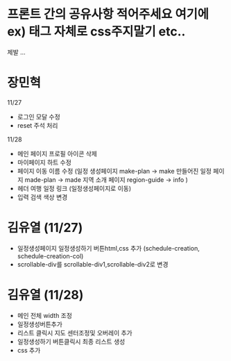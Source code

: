 # 프론트 간의 공유사항 적어주세요 여기에 ex) 태그 자체로 css주지말기 etc..

제발 ...

# 장민혁

11/27

- 로그인 모달 수정
- reset 주석 처리

11/28

- 메인 페이지 프로필 아이콘 삭제
- 마이페이지 하트 수정
- 페이지 이동 이름 수정
  (일정 생성페이지 make-plan -> make
  만들어진 일정 페이지 made-plan -> made
  지역 소개 페이지 region-guide -> info
  )
- 헤더 여행 일정 링크 (일정생성페이지로 이동)
- 입력 검색 색상 변경

# 김유열 (11/27)

- 일정생성페이지 일정생성하기 버튼html,css 추가 (schedule-creation, schedule-creation-col)
- scrollable-div를 scrollable-div1,scrollable-div2로 변경

# 김유열 (11/28)

- 메인 전체 width 조정
- 일정생성버튼추가
- 리스트 클릭시 지도 센터조정및 오버레이 추가
- 일정생성하기 버튼클릭시 최종 리스트 생성
- css 추가
